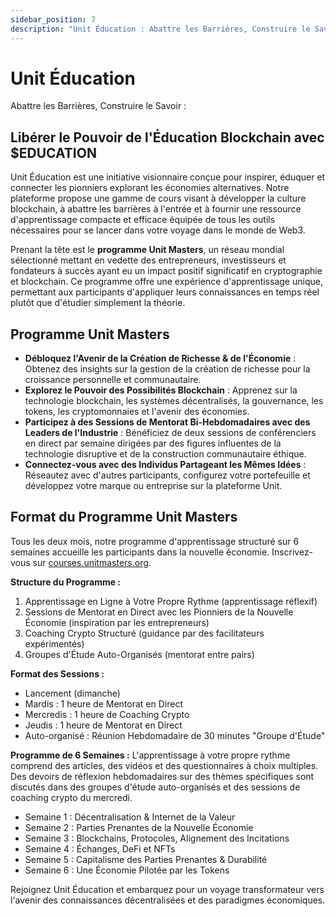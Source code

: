 ```yaml
---
sidebar_position: 7
description: "Unit Éducation : Abattre les Barrières, Construire le Savoir"
---
```


# Unit Éducation

Abattre les Barrières, Construire le Savoir :

## Libérer le Pouvoir de l'Éducation Blockchain avec $EDUCATION

Unit Éducation est une initiative visionnaire conçue pour inspirer, éduquer et connecter les pionniers explorant les économies alternatives. Notre plateforme propose une gamme de cours visant à développer la culture blockchain, à abattre les barrières à l'entrée et à fournir une ressource d'apprentissage compacte et efficace équipée de tous les outils nécessaires pour se lancer dans votre voyage dans le monde de Web3.

Prenant la tête est le **programme Unit Masters**, un réseau mondial sélectionné mettant en vedette des entrepreneurs, investisseurs et fondateurs à succès ayant eu un impact positif significatif en cryptographie et blockchain. Ce programme offre une expérience d'apprentissage unique, permettant aux participants d'appliquer leurs connaissances en temps réel plutôt que d'étudier simplement la théorie.

## Programme Unit Masters

- **Débloquez l'Avenir de la Création de Richesse & de l'Économie** : Obtenez des insights sur la gestion de la création de richesse pour la croissance personnelle et communautaire.
- **Explorez le Pouvoir des Possibilités Blockchain** : Apprenez sur la technologie blockchain, les systèmes décentralisés, la gouvernance, les tokens, les cryptomonnaies et l'avenir des économies.
- **Participez à des Sessions de Mentorat Bi-Hebdomadaires avec des Leaders de l'Industrie** : Bénéficiez de deux sessions de conférenciers en direct par semaine dirigées par des figures influentes de la technologie disruptive et de la construction communautaire éthique.
- **Connectez-vous avec des Individus Partageant les Mêmes Idées** : Réseautez avec d'autres participants, configurez votre portefeuille et développez votre marque ou entreprise sur la plateforme Unit.

## Format du Programme Unit Masters

Tous les deux mois, notre programme d'apprentissage structuré sur 6 semaines accueille les participants dans la nouvelle économie. Inscrivez-vous sur [courses.unitmasters.org](https://courses.unitmasters.org).

**Structure du Programme :**

1. Apprentissage en Ligne à Votre Propre Rythme (apprentissage réflexif)
2. Sessions de Mentorat en Direct avec les Pionniers de la Nouvelle Économie (inspiration par les entrepreneurs)
3. Coaching Crypto Structuré (guidance par des facilitateurs expérimentés)
4. Groupes d'Étude Auto-Organisés (mentorat entre pairs)

**Format des Sessions :**

- Lancement (dimanche)
- Mardis : 1 heure de Mentorat en Direct
- Mercredis : 1 heure de Coaching Crypto
- Jeudis : 1 heure de Mentorat en Direct
- Auto-organisé : Réunion Hebdomadaire de 30 minutes "Groupe d'Étude"

**Programme de 6 Semaines :**
L'apprentissage à votre propre rythme comprend des articles, des vidéos et des questionnaires à choix multiples. Des devoirs de réflexion hebdomadaires sur des thèmes spécifiques sont discutés dans des groupes d'étude auto-organisés et des sessions de coaching crypto du mercredi.

- Semaine 1 : Décentralisation & Internet de la Valeur
- Semaine 2 : Parties Prenantes de la Nouvelle Économie
- Semaine 3 : Blockchains, Protocoles, Alignement des Incitations
- Semaine 4 : Échanges, DeFi et NFTs
- Semaine 5 : Capitalisme des Parties Prenantes & Durabilité
- Semaine 6 : Une Économie Pilotée par les Tokens

Rejoignez Unit Éducation et embarquez pour un voyage transformateur vers l'avenir des connaissances décentralisées et des paradigmes économiques.
